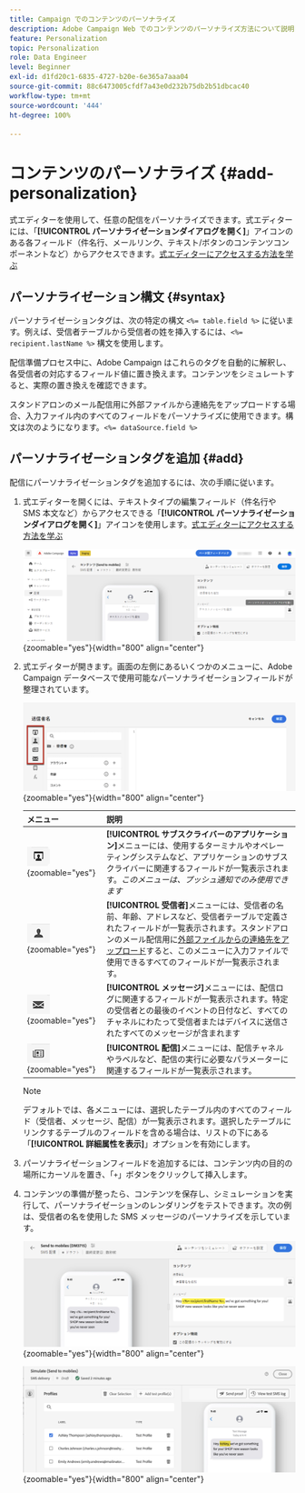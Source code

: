 ```yaml
---
title: Campaign でのコンテンツのパーソナライズ
description: Adobe Campaign Web でのコンテンツのパーソナライズ方法について説明します
feature: Personalization
topic: Personalization
role: Data Engineer
level: Beginner
exl-id: d1fd20c1-6835-4727-b20e-6e365a7aaa04
source-git-commit: 88c6473005cfdf7a43e0d232b75db2b51dbcac40
workflow-type: tm+mt
source-wordcount: '444'
ht-degree: 100%

---
```



# コンテンツのパーソナライズ {#add-personalization}

式エディターを使用して、任意の配信をパーソナライズできます。式エディターには、「**[!UICONTROL パーソナライゼーションダイアログを開く]**」アイコンのある各フィールド（件名行、メールリンク、テキスト/ボタンのコンテンツコンポーネントなど）からアクセスできます。[式エディターにアクセスする方法を学ぶ](gs-personalization.md/#access)

## パーソナライゼーション構文 {#syntax}

パーソナライゼーションタグは、次の特定の構文 `<%= table.field %>` に従います。例えば、受信者テーブルから受信者の姓を挿入するには、`<%= recipient.lastName %>` 構文を使用します。

配信準備プロセス中に、Adobe Campaign はこれらのタグを自動的に解釈し、各受信者の対応するフィールド値に置き換えます。コンテンツをシミュレートすると、実際の置き換えを確認できます。

スタンドアロンのメール配信用に外部ファイルから連絡先をアップロードする場合、入力ファイル内のすべてのフィールドをパーソナライズに使用できます。構文は次のようになります。`<%= dataSource.field %>`

## パーソナライゼーションタグを追加 {#add}

配信にパーソナライゼーションタグを追加するには、次の手順に従います。

1. 式エディターを開くには、テキストタイプの編集フィールド（件名行や SMS 本文など）からアクセスできる「**[!UICONTROL パーソナライゼーションダイアログを開く]**」アイコンを使用します。[式エディターにアクセスする方法を学ぶ](gs-personalization.md/#access)

   ![](assets/perso-access.png){zoomable=&quot;yes&quot;}{width="800" align="center"}

1. 式エディターが開きます。画面の左側にあるいくつかのメニューに、Adobe Campaign データベースで使用可能なパーソナライゼーションフィールドが整理されています。

   ![](assets/perso-insert-field.png){zoomable=&quot;yes&quot;}{width="800" align="center"}

   | メニュー | 説明 |
   |-----|------------|
   | ![](assets/do-not-localize/perso-subscribers-menu.png){zoomable=&quot;yes&quot;} | **[!UICONTROL サブスクライバーのアプリケーション]**&#x200B;メニューには、使用するターミナルやオペレーティングシステムなど、アプリケーションのサブスクライバーに関連するフィールドが一覧表示されます。*このメニューは、プッシュ通知でのみ使用できます* |
   | ![](assets/do-not-localize/perso-recipients-menu.png){zoomable=&quot;yes&quot;} | **[!UICONTROL 受信者]**&#x200B;メニューには、受信者の名前、年齢、アドレスなど、受信者テーブルで定義されたフィールドが一覧表示されます。スタンドアロンのメール配信用に[外部ファイルからの連絡先をアップロード](../audience/file-audience.md)すると、このメニューに入力ファイルで使用できるすべてのフィールドが一覧表示されます。 |
   | ![](assets/do-not-localize/perso-message-menu.png){zoomable=&quot;yes&quot;} | **[!UICONTROL メッセージ]**&#x200B;メニューには、配信ログに関連するフィールドが一覧表示されます。特定の受信者との最後のイベントの日付など、すべてのチャネルにわたって受信者またはデバイスに送信されたすべてのメッセージが含まれます |
   | ![](assets/do-not-localize/perso-delivery-menu.png){zoomable=&quot;yes&quot;} | **[!UICONTROL 配信]**&#x200B;メニューには、配信チャネルやラベルなど、配信の実行に必要なパラメーターに関連するフィールドが一覧表示されます。 |

   >[!NOTE]
   >
   >デフォルトでは、各メニューには、選択したテーブル内のすべてのフィールド（受信者、メッセージ、配信）が一覧表示されます。選択したテーブルにリンクするテーブルのフィールドを含める場合は、リストの下にある「**[!UICONTROL 詳細属性を表示]**」オプションを有効にします。

1. パーソナライゼーションフィールドを追加するには、コンテンツ内の目的の場所にカーソルを置き、「`+`」ボタンをクリックして挿入します。

1. コンテンツの準備が整ったら、コンテンツを保存し、シミュレーションを実行して、パーソナライゼーションのレンダリングをテストできます。次の例は、受信者の名を使用した SMS メッセージのパーソナライズを示しています。

   ![](assets/perso-preview1.png){zoomable=&quot;yes&quot;}{width="800" align="center"}

   ![](assets/perso-preview2.png){zoomable=&quot;yes&quot;}{width="800" align="center"}
